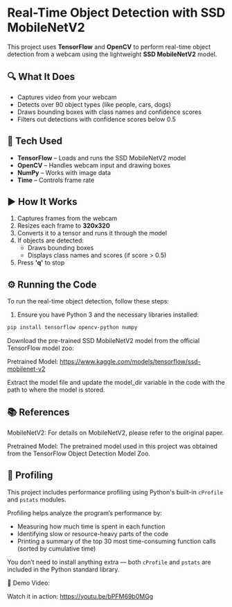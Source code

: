 # Real-Time Object Detection with SSD MobileNetV2

This project uses **TensorFlow** and **OpenCV** to perform real-time object detection from a webcam using the lightweight **SSD MobileNetV2** model.

## 🔍 What It Does
- Captures video from your webcam
- Detects over 90 object types (like people, cars, dogs)
- Draws bounding boxes with class names and confidence scores
- Filters out detections with confidence scores below 0.5

## 🧠 Tech Used
- **TensorFlow** – Loads and runs the SSD MobileNetV2 model
- **OpenCV** – Handles webcam input and drawing boxes
- **NumPy** – Works with image data
- **Time** – Controls frame rate

## ▶️ How It Works
1. Captures frames from the webcam
2. Resizes each frame to **320x320**
3. Converts it to a tensor and runs it through the model
4. If objects are detected:
   - Draws bounding boxes
   - Displays class names and scores (if score > 0.5)
5. Press **'q'** to stop



## ⚙️ Running the Code

To run the real-time object detection, follow these steps:

1. Ensure you have Python 3 and the necessary libraries installed:

```bash
pip install tensorflow opencv-python numpy
```
Download the pre-trained SSD MobileNetV2 model from the official TensorFlow model zoo:

Pretrained Model: https://www.kaggle.com/models/tensorflow/ssd-mobilenet-v2

Extract the model file and update the model_dir variable in the code with the path to where the model is stored.

## 📚 References
MobileNetV2: For details on MobileNetV2, please refer to the original paper.

Pretrained Model: The pretrained model used in this project was obtained from the TensorFlow Object Detection Model Zoo.

## 🧪 Profiling

This project includes performance profiling using Python's built-in `cProfile` and `pstats` modules.

Profiling helps analyze the program’s performance by:
- Measuring how much time is spent in each function
- Identifying slow or resource-heavy parts of the code
- Printing a summary of the top 30 most time-consuming function calls (sorted by cumulative time)

You don’t need to install anything extra — both `cProfile` and `pstats` are included in the Python standard library.


🎥 Demo Video:

Watch it in action: https://youtu.be/bPFM69b0MGg
